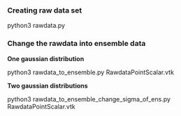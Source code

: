 ### Creating raw data set

python3 rawdata.py

### Change the rawdata into ensemble data

**One gaussian distribution**

python3 rawdata_to_ensemble.py RawdataPointScalar.vtk

**Two gaussian distributions**

python3 rawdata_to_ensemble_change_sigma_of_ens.py RawdataPointScalar.vtk
